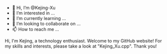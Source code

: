 - 👋 Hi, I’m @Kejing-Xu
- 👀 I’m interested in ...
- 🌱 I’m currently learning ...
- 💞️ I’m looking to collaborate on ...
- 📫 How to reach me ...

<!---
Kejing-Xu/Kejing-Xu is a ✨ special ✨ repository because its `README.md` (this file) appears on your GitHub profile.
You can click the Preview link to take a look at your changes.
--->
Hi, I'm Kejing, a technology enthusiast. Welcome to my GitHub website! For my skills and interests, please take a look at "Kejing_Xu.cpp". Thank you!
